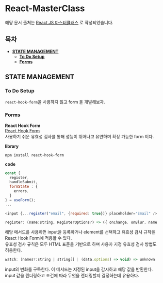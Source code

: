 # React-MasterClass
해당 문서 출처는 [React JS 마스터클래스](https://nomadcoders.co/react-masterclass/lobby) 로 작성되었습니다.

## 목차
* **[STATE MANAGEMENT](#state-management)**
    * **[To Do Setup](#to-do-setup)**
    * **[Forms](#forms)**

## STATE MANAGEMENT
### To Do Setup
`react-hook-form`을 사용하지 않고 form 을 개발해보자.   

### Forms
__React Hook Form__   
[React Hook Form](https://react-hook-form.com/)    
사용하기 쉬운 유효성 검사를 통해 성능이 뛰어나고 유연하며 확장 가능한 form 이다.   

__library__
```
npm install react-hook-form
```
__code__   
```javascript
const {
  register,
  handleSubmit,
  formState : {
    errors,
  }
} = useForm();
...

<input {...register("email", {required: true})} placeholder="Email" />
```

```javascript
register: (name:string, RegisterOptions?) => ({ onChange, onBlur, name, ref})
```
해당 메서드를 사용하면 input을 등록하거나 element를 선택하고 유효성 검사 규칙을 React Hook Form에 적용할 수 있다.    
유효성 검사 규칙은 모두 HTML 표준을 기반으로 하며 사용자 지정 유효성 검사 방법도 허용한다.

```javascript
watch: (names?:string | string[] | (data.options) => void) => unknown
```
input의 변화를 구독한다. 이 메서드는 지정된 input을 감시하고 해당 값을 반환한다.   
input 값을 렌더링하고 조건에 따라 무엇을 렌더링할지 결정하는데 유용하다.
